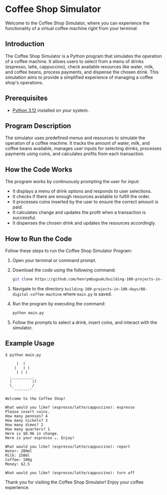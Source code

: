 # Coffee Shop Simulator

Welcome to the Coffee Shop Simulator, where you can experience the functionality of a virtual coffee machine right from your terminal.

## Introduction

The Coffee Shop Simulator is a Python program that simulates the operation of a coffee machine. It allows users to select from a menu of drinks (espresso, latte, cappuccino), check available resources like water, milk, and coffee beans, process payments, and dispense the chosen drink. This simulation aims to provide a simplified experience of managing a coffee shop's operations.

## Prerequisites

- [Python 3.12](https://www.python.org/downloads/) installed on your system.

## Program Description

The simulator uses predefined menus and resources to simulate the operation of a coffee machine. It tracks the amount of water, milk, and coffee beans available, manages user inputs for selecting drinks, processes payments using coins, and calculates profits from each transaction.

## How the Code Works

The program works by continuously prompting the user for input:

- It displays a menu of drink options and responds to user selections.
- It checks if there are enough resources available to fulfill the order.
- It processes coins inserted by the user to ensure the correct amount is paid.
- It calculates change and updates the profit when a transaction is successful.
- It dispenses the chosen drink and updates the resources accordingly.

## How to Run the Code

Follow these steps to run the Coffee Shop Simulator Program:

1. Open your terminal or command prompt.
1. Download the code using the following command:

    ```sh
    git clone https://github.com/henrymbuguak/building-100-projects-in-100-days.git
    ```

1. Navigate to the directory `building-100-projects-in-100-days/08-digital-coffee-machine` where `main.py` is saved.
1. Run the program by executing the command:

    ```sh
    python main.py
    ```

1. Follow the prompts to select a drink, insert coins, and interact with the simulator.

## Example Usage

```shell
$ python main.py

     )  (
    (   ) )
     ) ( (
  ._________.
  |         |]
  \         / 
   `-------'  

Welcome to the Coffee Shop!

What would you like? (espresso/latte/cappuccino): espresso
Please insert coins.
How many pennies? 4
How many nickels? 3
How many dimes? 2
How many quarters? 1
Here is $0.96 in change.
Here is your espresso ☕️. Enjoy!

What would you like? (espresso/latte/cappuccino): report
Water: 200ml
Milk: 150ml
Coffee: 100g
Money: $2.5

What would you like? (espresso/latte/cappuccino): turn off

```

Thank you for visiting the Coffee Shop Simulator! Enjoy your coffee experience.
